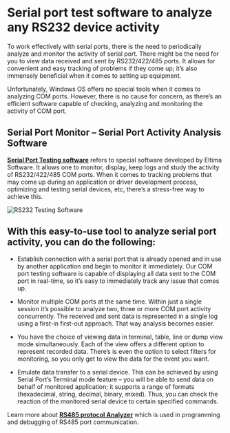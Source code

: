 **Serial port test software to analyze any RS232 device activity**
==================================================================

To work effectively with serial ports, there is the need to periodically analyze and monitor the activity of serial port. There might be the need for you to view data received and sent by RS232/422/485 ports. It allows for convenient and easy tracking of problems if they come up; it’s also immensely beneficial when it comes to setting up equipment.

Unfortunately, Windows OS offers no special tools when it comes to analyzing COM ports. However, there is no cause for concern, as there’s an efficient software capable of checking, analyzing and monitoring the activity of COM port.

**Serial Port Monitor – Serial Port Activity Analysis Software**
----------------------------------------------------------------

**[Serial Port Testing software](https://www.eltima.com/rs232-testing-software/)** refers to special software developed by Eltima Software. It allows one to monitor, display, keep logs and study the activity of RS232/422/485 COM ports. When it comes to tracking problems that may come up during an application or driver development process, optimizing and testing serial devices, etc, there’s a stress-free way to achieve this.

![RS232 Testing Software](https://www.eltima.com/imgnew/products/spm/splash/screen.png)

**With this easy-to-use tool to analyze serial port activity, you can do the following:**
-----------------------------------------------------------------------------------------

* Establish connection with a serial port that is already opened and in use by another application and begin to monitor it immediately. Our COM port testing software is capable of displaying all data sent to the COM port in real-time, so it’s easy to immediately track any issue that comes up.

* Monitor multiple COM ports at the same time. Within just a single session it’s possible to analyze two, three or more COM port activity concurrently. The received and sent data is represented in a single log using a first-in first-out approach. That way analysis becomes easier.

* You have the choice of viewing data in terminal, table, line or dump view mode simultaneously. Each of the view offers a different option to represent recorded data. There’s is even the option to select filters for monitoring, so you only get to view the data for the event you want.

* Emulate data transfer to a serial device. This can be achieved by using Serial Port’s Terminal mode feature – you will be able to send data on behalf of monitored application; it supports a range of formats (hexadecimal, string, decimal, binary, mixed). Thus, you can check the reaction of the monitored serial device to certain specified commands.

Learn more about **[RS485 protocol Analyzer](https://www.eltima.com/rs485-analyzer.html)** which is used in programming and debugging of RS485 port communication.
